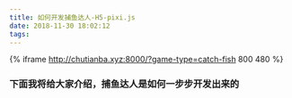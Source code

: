 ```yaml
---
title: 如何开发捕鱼达人-H5-pixi.js
date: 2018-11-30 18:02:12
tags:
---
```

{% iframe http://chutianba.xyz:8000/?game-type=catch-fish 800 480 %}
### **下面我将给大家介绍，捕鱼达人是如何一步步开发出来的**
